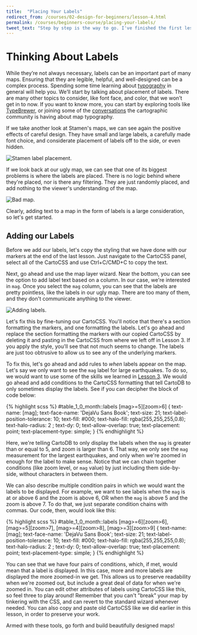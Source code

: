 ```yaml
---
title:  "Placing Your Labels"
redirect_from: /courses/02-design-for-beginners/lesson-4.html
permalink: /courses/beginners-course/placing-your-labels/
tweet_text: "Step by step is the way to go. I've finished the first lesson of the map academy. Check it out"
---
```

# Thinking About Labels

While they’re not always necessary, labels can be an important part of many maps. Ensuring that they are legible, helpful, and well-designed can be a complex process. Spending some time learning about [typography](http://www.smashingmagazine.com/2010/05/06/50-helpful-typography-tools-and-resources/) in general will help you. We’ll start by talking about placement of labels. There are many other topics to consider, like font face, and color, that we won’t get in to now. If you want to know more, you can start by exploring tools like [TypeBrewer](http://www.typebrewer.org/), or joining some of the [conversations](http://www.cartotalk.com/index.php?showforum=15) the cartographic community is having about map typography.

If we take another look at Stamen's maps, we can see again the positive effects of careful design. They have small and large labels, a carefully made font choice, and considerate placement of labels off to the side, or even hidden.

![Stamen label placement.]({{site.baseurl}}/img/course2/lesson4/labelsize.png)

If we look back at our ugly map, we can see that one of its biggest problems is where the labels are placed. There is no logic behind where they're placed, nor is there any filtering. They are just randomly placed, and add nothing to the viewer's understanding of the map.

![Bad map.]({{site.baseurl}}/img/course2/lesson1/badmap.png)

Clearly, adding text to a map in the form of labels is a large consideration, so let's get started. 


## Adding our Labels

Before we add our labels, let's copy the styling that we have done with our markers at the end of the last lesson. Just navigate to the CartoCSS panel, select all of the CartoCSS and use Ctrl+C/CMD+C to copy the text. 

Next, go ahead and use the map layer wizard. Near the bottom, you can see the option to add label text based on a column. In our case, we're interested in `mag`. Once you select the `mag` column, you can see that the labels are pretty pointless, like the labels in our ugly map. There are too many of them, and they don't communicate anything to the viewer.

![Adding labels.]({{site.baseurl}}/img/course2/lesson4/addlabels.png)

Let's fix this by fine-tuning our CartoCSS. You'll notice that there's a section formatting the markers, and one formatting the labels. Let's go ahead and replace the section formatting the markers with our copied CartoCSS by deleting it and pasting in the CartoCSS from where we left off in Lesson 3. If you apply the style, you'll see that not much seems to change. The labels are just too obtrusive to allow us to see any of the underlying markers.

To fix this, let's go ahead and add rules to _when_ labels appear on the map. Let's say we only want to see the `mag` label for large earthquakes. To do so, we would want to use some of the skills we learned in [Lesson 3](). We would go ahead and add conditions to the CartoCSS formatting that tell CartoDB to only sometimes display the labels. See if you can decipher the block of code below:

{% highlight scss %}
#table_1_0_month::labels 
[mag>=5][zoom>6]
{
  text-name: [mag];
  text-face-name: 'DejaVu Sans Book';
  text-size: 21;
  text-label-position-tolerance: 10;
  text-fill: #000;
  text-halo-fill: rgba(255,255,255,0.8);
  text-halo-radius: 2	;
  text-dy: 0;
  text-allow-overlap: true;
  text-placement: point;
  text-placement-type: simple;
}
{% endhighlight %}

Here, we're telling CartoDB to only display the labels when the `mag` is greater than or equal to 5, and zoom is larger than 6. That way, we only see the `mag` measurement for the largest earthquakes, and only when we're zoomed in enough for the label to make sense. Notice that we can chain together conditions (like zoom level, or `mag` value) by just including them side-by-side, without characters in between them.

We can also describe multiple condition pairs in which we would want the labels to be displayed. For example, we want to see labels when the `mag` is at or above 6 and the zoom is above 6, OR when the `mag` is above 5 and the zoom is above 7. To do that, we just separate condition chains with commas. Our code, then, would look like this:

{% highlight scss %}
#table_1_0_month::labels 
[mag>=6][zoom>6],
[mag>=5][zoom>7],
[mag>=4][zoom>8],
[mag>=3][zoom>9]
{
  text-name: [mag];
  text-face-name: 'DejaVu Sans Book';
  text-size: 21;
  text-label-position-tolerance: 10;
  text-fill: #000;
  text-halo-fill: rgba(255,255,255,0.8);
  text-halo-radius: 2	;
  text-dy: 0;
  text-allow-overlap: true;
  text-placement: point;
  text-placement-type: simple;
}
{% endhighlight %}

You can see that we have four pairs of conditions, which, if met, would mean that a label is displayed. In this case, more and more labels are displayed the more zoomed-in we get. This allows us to preserve readability when we're zoomed out, but include a great deal of data for when we're zoomed in. You can edit other attributes of labels using CartoCSS like this, so feel three to play around! Remember that you can't "break" your map by tinkering with the CSS, and can revert to the standard wizard whenever needed. You can also copy and paste old CartoCSS like we did earlier in this lesson, in order to preserve your work. 

Armed with these tools, go forth and build beautifully designed maps!
